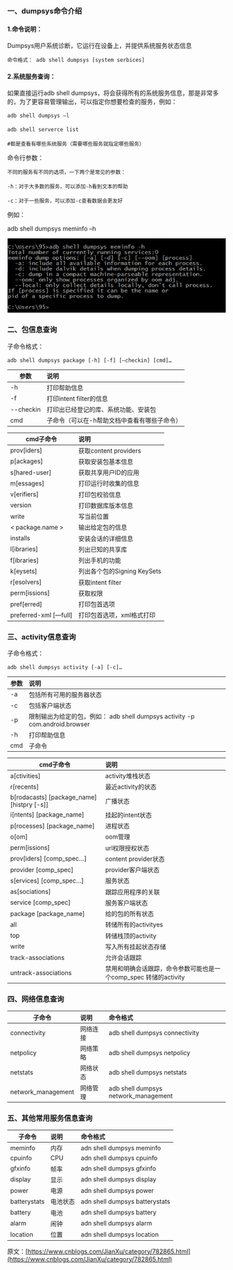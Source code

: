 ### 一、dumpsys命令介绍

#### 1.命令说明：

Dumpsys用户系统诊断，它运行在设备上，并提供系统服务状态信息

```
命令格式： adb shell dumpsys [system serbices]
```

#### 2.系统服务查询：

如果直接运行adb shell dumpsys，将会获得所有的系统服务信息，那是非常多的，为了更容易管理输出，可以指定你想要检查的服务，例如：

```
adb shell dumpsys –l

adb shell serverce list

#都是查看有哪些系统服务（需要哪些服务就指定哪些服务）
```

命令行参数：

```
不同的服务有不同的选项，一下两个是常见的参数：

-h：对于大多数的服务，可以添加-h看到文本的帮助

-c：对于一些服务，可以添加-c查看数据会更友好
```

例如：

adb shell dumpsys meminfo –h

![15272951743137.png](media/15272951743137.png)

 

### 二、包信息查询

子命令格式：

```
adb shell dumpsys package [-h] [-f] [—checkin] [cmd]…
```


| 参数      | 说明                                         |
| --------- | :------------------------------------------- |
| -h        | 打印帮助信息                                 |
| -f        | 打印intent filter的信息                      |
| --checkin | 打印出已经登记的库、系统功能、安装包         |
| cmd       | 子命令（可以在-h帮助文档中查看有哪些子命令） |


| cmd子命令             | 说明                        |
| --------------------- | :-------------------------- |
| prov[iders]           | 获取content providers       |
| p[ackages]            | 获取安装包基本信息          |
| s[hared-user]         | 获取共享用户ID的应用        |
| m[essages]            | 打印运行时收集的信息        |
| v[erifiers]           | 打印包校验信息              |
| version               | 打印数据库版本信息          |
| write                 | 写当前位置                  |
| < package.name >      | 输出给定包的信息            |
| installs              | 安装会话的详细信息          |
| l[ibraries]           | 列出已知的共享库            |
| f[ibraries]           | 列出手机的功能              |
| k[eysets]             | 列出各个包的Signing KeySets |
| r[esolvers]           | 获取intent filter           |
| perm[issions]         | 获取权限                    |
| pref[erred]           | 打印包首选项                |
| preferred-xml [—full] | 打印包首选项，xml格式打印   |


### 三、activity信息查询

子命令格式：

```
adb shell dumpsys activity [-a] [-c]…
```

| 参数 | 说明                                                         |
| ---- | :----------------------------------------------------------- |
| -a   | 包括所有可用的服务器状态                                     |
| -c   | 包括客户端状态                                               |
| -p   | 限制输出为给定的包，例如： adb shell dumpsys activity -p com.android.browser |
| -h   | 打印帮助信息                                                 |
| cmd  | 子命令                                                       |


| cmd子命令                                  | 说明                                                         |
| ------------------------------------------ | :----------------------------------------------------------- |
| a[ctivities]                               | activity堆栈状态                                             |
| r[recents]                                 | 最近activity的状态                                           |
| b[rodacasts] [package_name] [histpry [-s]] | 广播状态                                                     |
| i[ntents] [package_name]                   | 挂起的intent状态                                             |
| p[rocesses] [package_name]                 | 进程状态                                                     |
| o[om]                                      | oom管理                                                      |
| perm[issions]                              | url权限授权状态                                              |
| prov[iders] [comp_spec…]                   | content provider状态                                         |
| provider [comp_spec]                       | provider客户端状态                                           |
| s[ervices] [comp_spec…]                    | 服务状态                                                     |
| as[sociations]                             | 跟踪应用程序的关联                                           |
| service [comp_spec]                        | 服务客户端状态                                               |
| package [package_name]                     | 给的包的所有状态                                             |
| all                                        | 转储所有的activityes                                         |
| top                                        | 转储栈顶的activity                                           |
| write                                      | 写入所有挂起状态存储                                         |
| track-associations                         | 允许会话跟踪                                                 |
| untrack-associations                       | 禁用和明确会话跟踪，命令参数可能也是一个comp_spec 转储的activity |


### 四、网络信息查询

| 子命令             | 说明     | 命令格式                             |
| ------------------ | :------- | :----------------------------------- |
| connectivity       | 网络连接 | adb shell dumpsys connectivity       |
| netpolicy          | 网络策略 | adb shell dumpsys netpolicy          |
| netstats           | 网络状态 | adb shell dumpsys netstats           |
| network_management | 网络管理 | adb shell dumpsys network_management |


### 五、其他常用服务信息查询
| 子命令       | 说明     | 命令格式                       |
| ------------ | :------- | :----------------------------- |
| meminfo      | 内存     | adn shell dumpsys meminfo      |
| cpuinfo      | CPU      | adn shell dumpsys cpuinfo      |
| gfxinfo      | 帧率     | adn shell dumpsys gfxinfo      |
| display      | 显示     | adn shell dumpsys display      |
| power        | 电源     | adn shell dumpsys power        |
| batterystats | 电池状态 | adn shell dumpsys batterystats |
| battery      | 电池     | adn shell dumpsys battery      |
| alarm        | 闹钟     | adn shell dumpsys alarm        |
| location     | 位置     | adn shell dumpsys location     |

原文：[https://www.cnblogs.com/JianXu/category/782865.html](https://www.cnblogs.com/JianXu/category/782865.html)